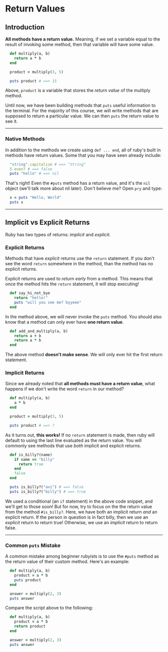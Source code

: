 # Return Values

## Introduction

**All methods have a return value.** Meaning, if we set a variable equal to the result of invoking some method, then that variable will have some value.

```ruby
  def multiply(a, b)
    return a * b
  end

  product = multiply(3, 5)

  puts product # ==> 15
```

Above, `product` is a variable that stores the *return value* of the multiply method.

Until now, we have been building methods that `puts` useful information to the terminal. For the majority of this course, we will write methods that are supposed to return a particular value. We can then `puts` the return value to see it.

---
### Native Methods

In addition to the methods we create using `def ... end`, all of ruby's built in methods have return values. Some that you may have seen already include:

  ```ruby
    "string".capitalize # ==> "String"
    5.even? # ==> false
    puts "hello" # ==> nil
  ```

That's right! Even the `#puts` method has a return value, and it's the `nil` object (we'll talk more about nil later). Don't believe me? Open `pry`
and type:

  ```ruby
    x = puts "Hello, World"
    puts x
  ```

---

## Implicit vs Explicit Returns

Ruby has two types of returns: *implicit* and *explicit*.

### Explicit Returns

Methods that have *explicit* returns use the `return` statement. If you don't see the word `return` somewhere in the method, than the method has no explicit returns.

Explicit returns are used to *return early* from a method. This means that once the method hits the `return` statement, it will stop executing!

```ruby
  def say_hi_not_bye
    return "hello!"
    puts "will you see me? byyeee"
  end
```

In the method above, we will never invoke the `puts` method. You should also know that a method can only ever have **one return value**.

```ruby
  def add_and_multiply(a, b)
    return a + b
    return a * b
  end
```

The above method **doesn't make sense**. We will only ever hit the first return statement.

### Implicit Returns

Since we already noted that **all methods must have a return value**, what happens if we don't write the word `return` in our method?

```ruby
  def multiply(a, b)
    a * b
  end

  product = multiply(3, 5)

  puts product # ==> ?
```

As it turns out, **this works!** If no `return` statement is made, then ruby will default to using the last line evaluated as the return value. You will commonly see methods that use *both* implicit and explicit returns.

```ruby
  def is_billy?(name)
    if name == "billy"
      return true
    end
    false
  end

  puts is_billy?("avi") # ==> false
  puts is_billy?("billy") # ==> true
```

We used a conditional (an `if` statement) in the above code snippet, and we'll get to those soon! But for now, try to focus on the the return value from the method `#is_billy?`. Here, we have both an implicit return *and* an explicit return. If the person in question is in fact billy, then we use an *explicit* return to return true! Otherwise, we use an *implicit* return to return false.

---

### Common `puts` Mistake

A common mistake among beginner rubyists is to use the `#puts` method as the return value of their custom method. Here's an example:

```ruby
  def multiply(a, b)
    product = a * b
    puts product
  end

  answer = multiply(2, 3)
  puts answer
```

Compare the script above to the following:

```ruby
  def multiply(a, b)
    product = a * b
    return product
  end

  answer = multiply(2, 3)
  puts answer
```
